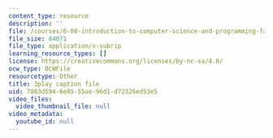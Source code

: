 ```yaml
---
content_type: resource
description: ''
file: /courses/6-00-introduction-to-computer-science-and-programming-fall-2008/7803d5946e9555ae96d1d72326ed53e5_SXR9CDof7qw.vtt
file_size: 84071
file_type: application/x-subrip
learning_resource_types: []
license: https://creativecommons.org/licenses/by-nc-sa/4.0/
ocw_type: OCWFile
resourcetype: Other
title: 3play caption file
uid: 7803d594-6e95-55ae-96d1-d72326ed53e5
video_files:
  video_thumbnail_file: null
video_metadata:
  youtube_id: null
---
```

